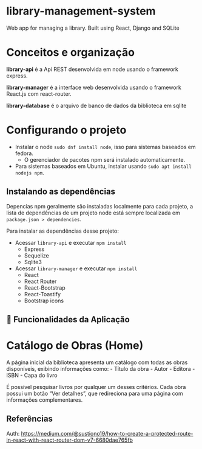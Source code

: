 # library-management-system
Web app for managing a library. Built using React, Django and SQLite

# Conceitos e organização

**library-api** é a Api REST desenvolvida em node usando o framework express.

**library-manager** é a interface web desenvolvida usando o framework React.js com react-router.

**library-database** é o arquivo de banco de dados da biblioteca em sqlite

# Configurando o projeto
- Instalar o node `sudo dnf install node`, isso para sistemas baseados em fedora.
    - O gerenciador de pacotes npm será instalado automaticamente.
- Para sistemas baseados em Ubuntu, instalar usando `sudo apt install nodejs npm`.

## Instalando as dependências
Depencias npm geralmente são instaladas localmente para cada projeto, a lista de dependências de um projeto node está sempre localizada em `package.json > dependencies`.

Para instalar as dependências desse projeto:
- Acessar `library-api` e executar `npm install` 
    - Express
    - Sequelize
    - Sqlite3
- Acessar `library-manager` e executar `npm install`
    - React
    - React Router
    - React-Bootstrap
    - React-Toastify
    - Bootstrap icons
 
## 🧭 Funcionalidades da Aplicação

# Catálogo de Obras (Home)

A página inicial da biblioteca apresenta um catálogo com todas as obras disponíveis, exibindo informações como:
    - Título da obra
    - Autor
    - Editora
    - ISBN
    - Capa do livro

É possível pesquisar livros por qualquer um desses critérios. Cada obra possui um botão “Ver detalhes”, que redireciona para uma página com informações complementares.

## Referências
Auth: https://medium.com/@sustiono19/how-to-create-a-protected-route-in-react-with-react-router-dom-v7-6680dae765fb

